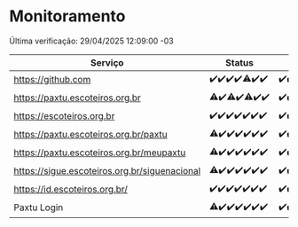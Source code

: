 # Monitoramento

Última verificação: 29/04/2025 12:09:00 -03

|Serviço|Status|Últimas 24h|
|---|---|---|
|https://github.com|<span title="2025-04-22: OK=23">✔️</span><span title="2025-04-23: OK=23">✔️</span><span title="2025-04-24: OK=23">✔️</span><span title="2025-04-25: OK=23">✔️</span><span title="2025-04-26: OK=22, Falhas=1">⚠️</span><span title="2025-04-27: OK=23">✔️</span><span title="2025-04-28: OK=13">✔️</span>|<span title="28/04/2025 12:09:00 -03 : 200">✔️</span><span title="28/04/2025 13:11:00 -03 : 200">✔️</span><span title="28/04/2025 14:08:00 -03 : 200">✔️</span><span title="28/04/2025 15:13:00 -03 : 200">✔️</span><span title="28/04/2025 16:07:00 -03 : 200">✔️</span><span title="28/04/2025 17:10:00 -03 : 200">✔️</span><span title="28/04/2025 18:07:00 -03 : 200">✔️</span><span title="28/04/2025 19:09:00 -03 : 200">✔️</span><span title="28/04/2025 20:08:00 -03 : 200">✔️</span><span title="28/04/2025 21:45:00 -03 : 200">✔️</span><span title="28/04/2025 23:24:00 -03 : 200">✔️</span><span title="29/04/2025 00:31:00 -03 : 200">✔️</span><span title="29/04/2025 01:11:00 -03 : 200">✔️</span><span title="29/04/2025 02:10:00 -03 : 200">✔️</span><span title="29/04/2025 03:14:00 -03 : 200">✔️</span><span title="29/04/2025 04:10:00 -03 : 200">✔️</span><span title="29/04/2025 05:14:00 -03 : 200">✔️</span><span title="29/04/2025 06:10:00 -03 : 200">✔️</span><span title="29/04/2025 07:10:00 -03 : 200">✔️</span><span title="29/04/2025 08:08:00 -03 : 200">✔️</span><span title="29/04/2025 09:18:00 -03 : 200">✔️</span><span title="29/04/2025 10:25:00 -03 : 200">✔️</span><span title="29/04/2025 11:09:00 -03 : 200">✔️</span><span title="29/04/2025 12:09:00 -03 : 200">✔️</span>|
|https://paxtu.escoteiros.org.br|<span title="2025-04-22: OK=22, Falhas=1">⚠️</span><span title="2025-04-23: OK=23">✔️</span><span title="2025-04-24: OK=22, Falhas=1">⚠️</span><span title="2025-04-25: OK=23">✔️</span><span title="2025-04-26: OK=22, Falhas=1">⚠️</span><span title="2025-04-27: OK=23">✔️</span><span title="2025-04-28: OK=13">✔️</span>|<span title="28/04/2025 12:09:00 -03 : 200">✔️</span><span title="28/04/2025 13:11:00 -03 : 200">✔️</span><span title="28/04/2025 14:08:00 -03 : 200">✔️</span><span title="28/04/2025 15:13:00 -03 : 200">✔️</span><span title="28/04/2025 16:07:00 -03 : 200">✔️</span><span title="28/04/2025 17:10:00 -03 : 200">✔️</span><span title="28/04/2025 18:07:00 -03 : 200">✔️</span><span title="28/04/2025 19:09:00 -03 : 200">✔️</span><span title="28/04/2025 20:08:00 -03 : 200">✔️</span><span title="28/04/2025 21:45:00 -03 : 0">❌</span><span title="28/04/2025 23:24:00 -03 : 200">✔️</span><span title="29/04/2025 00:31:00 -03 : 200">✔️</span><span title="29/04/2025 01:11:00 -03 : 200">✔️</span><span title="29/04/2025 02:10:00 -03 : 200">✔️</span><span title="29/04/2025 03:14:00 -03 : 200">✔️</span><span title="29/04/2025 04:10:00 -03 : 200">✔️</span><span title="29/04/2025 05:14:00 -03 : 200">✔️</span><span title="29/04/2025 06:10:00 -03 : 200">✔️</span><span title="29/04/2025 07:10:00 -03 : 200">✔️</span><span title="29/04/2025 08:08:00 -03 : 200">✔️</span><span title="29/04/2025 09:18:00 -03 : 200">✔️</span><span title="29/04/2025 10:25:00 -03 : 200">✔️</span><span title="29/04/2025 11:09:00 -03 : 200">✔️</span><span title="29/04/2025 12:09:00 -03 : 200">✔️</span>|
|https://escoteiros.org.br|<span title="2025-04-22: OK=23">✔️</span><span title="2025-04-23: OK=23">✔️</span><span title="2025-04-24: OK=23">✔️</span><span title="2025-04-25: OK=23">✔️</span><span title="2025-04-26: OK=23">✔️</span><span title="2025-04-27: OK=23">✔️</span><span title="2025-04-28: OK=13">✔️</span>|<span title="28/04/2025 12:09:00 -03 : 200">✔️</span><span title="28/04/2025 13:11:00 -03 : 200">✔️</span><span title="28/04/2025 14:08:00 -03 : 200">✔️</span><span title="28/04/2025 15:13:00 -03 : 200">✔️</span><span title="28/04/2025 16:07:00 -03 : 200">✔️</span><span title="28/04/2025 17:10:00 -03 : 200">✔️</span><span title="28/04/2025 18:07:00 -03 : 200">✔️</span><span title="28/04/2025 19:09:00 -03 : 200">✔️</span><span title="28/04/2025 20:08:00 -03 : 200">✔️</span><span title="28/04/2025 21:45:00 -03 : 200">✔️</span><span title="28/04/2025 23:24:00 -03 : 200">✔️</span><span title="29/04/2025 00:31:00 -03 : 200">✔️</span><span title="29/04/2025 01:11:00 -03 : 200">✔️</span><span title="29/04/2025 02:10:00 -03 : 200">✔️</span><span title="29/04/2025 03:14:00 -03 : 200">✔️</span><span title="29/04/2025 04:10:00 -03 : 200">✔️</span><span title="29/04/2025 05:14:00 -03 : 200">✔️</span><span title="29/04/2025 06:10:00 -03 : 200">✔️</span><span title="29/04/2025 07:10:00 -03 : 200">✔️</span><span title="29/04/2025 08:08:00 -03 : 200">✔️</span><span title="29/04/2025 09:18:00 -03 : 200">✔️</span><span title="29/04/2025 10:25:00 -03 : 200">✔️</span><span title="29/04/2025 11:09:00 -03 : 200">✔️</span><span title="29/04/2025 12:09:00 -03 : 200">✔️</span>|
|https://paxtu.escoteiros.org.br/paxtu|<span title="2025-04-22: OK=21, Falhas=2">⚠️</span><span title="2025-04-23: OK=23">✔️</span><span title="2025-04-24: OK=23">✔️</span><span title="2025-04-25: OK=23">✔️</span><span title="2025-04-26: OK=23">✔️</span><span title="2025-04-27: OK=23">✔️</span><span title="2025-04-28: OK=13">✔️</span>|<span title="28/04/2025 12:09:00 -03 : 200">✔️</span><span title="28/04/2025 13:11:00 -03 : 200">✔️</span><span title="28/04/2025 14:08:00 -03 : 200">✔️</span><span title="28/04/2025 15:13:00 -03 : 200">✔️</span><span title="28/04/2025 16:07:00 -03 : 200">✔️</span><span title="28/04/2025 17:10:00 -03 : 200">✔️</span><span title="28/04/2025 18:07:00 -03 : 200">✔️</span><span title="28/04/2025 19:09:00 -03 : 200">✔️</span><span title="28/04/2025 20:08:00 -03 : 200">✔️</span><span title="28/04/2025 21:45:00 -03 : 200">✔️</span><span title="28/04/2025 23:24:00 -03 : 200">✔️</span><span title="29/04/2025 00:31:00 -03 : 200">✔️</span><span title="29/04/2025 01:11:00 -03 : 200">✔️</span><span title="29/04/2025 02:10:00 -03 : 200">✔️</span><span title="29/04/2025 03:14:00 -03 : 200">✔️</span><span title="29/04/2025 04:10:00 -03 : 200">✔️</span><span title="29/04/2025 05:14:00 -03 : 200">✔️</span><span title="29/04/2025 06:10:00 -03 : 200">✔️</span><span title="29/04/2025 07:10:00 -03 : 200">✔️</span><span title="29/04/2025 08:08:00 -03 : 200">✔️</span><span title="29/04/2025 09:18:00 -03 : 200">✔️</span><span title="29/04/2025 10:25:00 -03 : 200">✔️</span><span title="29/04/2025 11:09:00 -03 : 200">✔️</span><span title="29/04/2025 12:09:00 -03 : 200">✔️</span>|
|https://paxtu.escoteiros.org.br/meupaxtu|<span title="2025-04-22: OK=22, Falhas=1">⚠️</span><span title="2025-04-23: OK=23">✔️</span><span title="2025-04-24: OK=23">✔️</span><span title="2025-04-25: OK=23">✔️</span><span title="2025-04-26: OK=23">✔️</span><span title="2025-04-27: OK=23">✔️</span><span title="2025-04-28: OK=13">✔️</span>|<span title="28/04/2025 12:09:00 -03 : 200">✔️</span><span title="28/04/2025 13:11:00 -03 : 200">✔️</span><span title="28/04/2025 14:08:00 -03 : 200">✔️</span><span title="28/04/2025 15:13:00 -03 : 200">✔️</span><span title="28/04/2025 16:07:00 -03 : 200">✔️</span><span title="28/04/2025 17:10:00 -03 : 200">✔️</span><span title="28/04/2025 18:07:00 -03 : 200">✔️</span><span title="28/04/2025 19:09:00 -03 : 200">✔️</span><span title="28/04/2025 20:08:00 -03 : 200">✔️</span><span title="28/04/2025 21:45:00 -03 : 200">✔️</span><span title="28/04/2025 23:24:00 -03 : 200">✔️</span><span title="29/04/2025 00:31:00 -03 : 200">✔️</span><span title="29/04/2025 01:11:00 -03 : 200">✔️</span><span title="29/04/2025 02:10:00 -03 : 200">✔️</span><span title="29/04/2025 03:14:00 -03 : 200">✔️</span><span title="29/04/2025 04:10:00 -03 : 200">✔️</span><span title="29/04/2025 05:14:00 -03 : 200">✔️</span><span title="29/04/2025 06:10:00 -03 : 200">✔️</span><span title="29/04/2025 07:10:00 -03 : 200">✔️</span><span title="29/04/2025 08:08:00 -03 : 200">✔️</span><span title="29/04/2025 09:18:00 -03 : 200">✔️</span><span title="29/04/2025 10:25:00 -03 : 200">✔️</span><span title="29/04/2025 11:09:00 -03 : 200">✔️</span><span title="29/04/2025 12:09:00 -03 : 200">✔️</span>|
|https://sigue.escoteiros.org.br/siguenacional|<span title="2025-04-22: OK=22, Falhas=1">⚠️</span><span title="2025-04-23: OK=23">✔️</span><span title="2025-04-24: OK=23">✔️</span><span title="2025-04-25: OK=23">✔️</span><span title="2025-04-26: OK=23">✔️</span><span title="2025-04-27: OK=23">✔️</span><span title="2025-04-28: OK=13">✔️</span>|<span title="28/04/2025 12:09:00 -03 : 200">✔️</span><span title="28/04/2025 13:11:00 -03 : 200">✔️</span><span title="28/04/2025 14:08:00 -03 : 200">✔️</span><span title="28/04/2025 15:13:00 -03 : 200">✔️</span><span title="28/04/2025 16:07:00 -03 : 200">✔️</span><span title="28/04/2025 17:10:00 -03 : 200">✔️</span><span title="28/04/2025 18:07:00 -03 : 200">✔️</span><span title="28/04/2025 19:09:00 -03 : 200">✔️</span><span title="28/04/2025 20:08:00 -03 : 200">✔️</span><span title="28/04/2025 21:45:00 -03 : 200">✔️</span><span title="28/04/2025 23:24:00 -03 : 200">✔️</span><span title="29/04/2025 00:31:00 -03 : 200">✔️</span><span title="29/04/2025 01:11:00 -03 : 200">✔️</span><span title="29/04/2025 02:10:00 -03 : 200">✔️</span><span title="29/04/2025 03:14:00 -03 : 200">✔️</span><span title="29/04/2025 04:10:00 -03 : 200">✔️</span><span title="29/04/2025 05:14:00 -03 : 200">✔️</span><span title="29/04/2025 06:10:00 -03 : 200">✔️</span><span title="29/04/2025 07:10:00 -03 : 200">✔️</span><span title="29/04/2025 08:08:00 -03 : 200">✔️</span><span title="29/04/2025 09:18:00 -03 : 200">✔️</span><span title="29/04/2025 10:25:00 -03 : 200">✔️</span><span title="29/04/2025 11:09:00 -03 : 200">✔️</span><span title="29/04/2025 12:09:00 -03 : 200">✔️</span>|
|https://id.escoteiros.org.br/|<span title="2025-04-22: OK=23">✔️</span><span title="2025-04-23: OK=23">✔️</span><span title="2025-04-24: OK=23">✔️</span><span title="2025-04-25: OK=23">✔️</span><span title="2025-04-26: OK=23">✔️</span><span title="2025-04-27: OK=23">✔️</span><span title="2025-04-28: OK=13">✔️</span>|<span title="28/04/2025 12:10:00 -03 : 200">✔️</span><span title="28/04/2025 13:11:00 -03 : 200">✔️</span><span title="28/04/2025 14:08:00 -03 : 200">✔️</span><span title="28/04/2025 15:13:00 -03 : 200">✔️</span><span title="28/04/2025 16:07:00 -03 : 200">✔️</span><span title="28/04/2025 17:10:00 -03 : 200">✔️</span><span title="28/04/2025 18:07:00 -03 : 200">✔️</span><span title="28/04/2025 19:09:00 -03 : 200">✔️</span><span title="28/04/2025 20:08:00 -03 : 200">✔️</span><span title="28/04/2025 21:45:00 -03 : 200">✔️</span><span title="28/04/2025 23:24:00 -03 : 200">✔️</span><span title="29/04/2025 00:31:00 -03 : 200">✔️</span><span title="29/04/2025 01:11:00 -03 : 200">✔️</span><span title="29/04/2025 02:10:00 -03 : 200">✔️</span><span title="29/04/2025 03:14:00 -03 : 200">✔️</span><span title="29/04/2025 04:10:00 -03 : 200">✔️</span><span title="29/04/2025 05:14:00 -03 : 200">✔️</span><span title="29/04/2025 06:10:00 -03 : 200">✔️</span><span title="29/04/2025 07:10:00 -03 : 200">✔️</span><span title="29/04/2025 08:08:00 -03 : 200">✔️</span><span title="29/04/2025 09:18:00 -03 : 200">✔️</span><span title="29/04/2025 10:25:00 -03 : 200">✔️</span><span title="29/04/2025 11:09:00 -03 : 200">✔️</span><span title="29/04/2025 12:09:00 -03 : 200">✔️</span>|
|Paxtu Login|<span title="2025-04-22: OK=22, Falhas=1">⚠️</span><span title="2025-04-23: OK=23">✔️</span><span title="2025-04-24: OK=23">✔️</span><span title="2025-04-25: OK=23">✔️</span><span title="2025-04-26: OK=23">✔️</span><span title="2025-04-27: OK=23">✔️</span><span title="2025-04-28: OK=13">✔️</span>|<span title="28/04/2025 12:10:00 -03 : 200">✔️</span><span title="28/04/2025 13:11:00 -03 : 200">✔️</span><span title="28/04/2025 14:08:00 -03 : 200">✔️</span><span title="28/04/2025 15:13:00 -03 : 200">✔️</span><span title="28/04/2025 16:07:00 -03 : 200">✔️</span><span title="28/04/2025 17:10:00 -03 : 200">✔️</span><span title="28/04/2025 18:07:00 -03 : 200">✔️</span><span title="28/04/2025 19:09:00 -03 : 200">✔️</span><span title="28/04/2025 20:08:00 -03 : 200">✔️</span><span title="28/04/2025 21:45:00 -03 : 200">✔️</span><span title="28/04/2025 23:24:00 -03 : 200">✔️</span><span title="29/04/2025 00:31:00 -03 : 200">✔️</span><span title="29/04/2025 01:11:00 -03 : 200">✔️</span><span title="29/04/2025 02:10:00 -03 : 200">✔️</span><span title="29/04/2025 03:14:00 -03 : 200">✔️</span><span title="29/04/2025 04:10:00 -03 : 200">✔️</span><span title="29/04/2025 05:14:00 -03 : 200">✔️</span><span title="29/04/2025 06:10:00 -03 : 200">✔️</span><span title="29/04/2025 07:10:00 -03 : 200">✔️</span><span title="29/04/2025 08:08:00 -03 : 200">✔️</span><span title="29/04/2025 09:18:00 -03 : 200">✔️</span><span title="29/04/2025 10:25:00 -03 : 200">✔️</span><span title="29/04/2025 11:09:00 -03 : 200">✔️</span><span title="29/04/2025 12:09:00 -03 : 200">✔️</span>|
